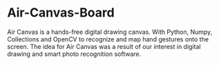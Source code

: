 # Air-Canvas-Board
Air Canvas is a hands-free digital drawing canvas. With Python, Numpy, Collections and OpenCV to recognize and map hand gestures onto the screen. The idea for Air Canvas was a result of our interest in digital drawing and smart photo recognition software.
